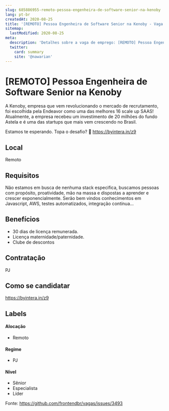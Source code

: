 ```yaml
---
slug: 685886955-remoto-pessoa-engenheira-de-software-senior-na-kenoby
lang: pt-br
createdAt: 2020-08-25
title: '[REMOTO] Pessoa Engenheira de Software Senior na Kenoby - Vaga de Emprego'
sitemap:
  lastModified: 2020-08-25
meta:
  description: 'Detalhes sobre a vaga de emprego: [REMOTO] Pessoa Engenheira de Software Senior na Kenoby'
  twitter:
    card: summary
    site: '@nawarian'
---
```


# [REMOTO] Pessoa Engenheira de Software Senior na Kenoby

A Kenoby, empresa que vem revolucionando o mercado de recrutamento, foi escolhida pela Endeavor como uma das melhores 16 scale up SAAS! Atualmente, a empresa recebeu um investimento de 20 milhões do fundo Astela e é uma das startups que mais vem crescendo no Brasil.

Estamos te esperando. Topa o desafio? 🙂 
https://byintera.in/z9	

## Local

Remoto

## Requisitos

Não estamos em busca de nenhuma stack especifica, buscamos pessoas com propósito, proatividade, mão na massa e dispostas a aprender e crescer exponencialmente. Serão bem vindos conhecimentos em Javascript, AWS, testes automatizados, integração contínua...

## Benefícios

- 30 dias de licença remunerada. 
- Licença maternidade/paternidade.
- Clube de descontos

## Contratação

PJ

## Como se candidatar

https://byintera.in/z9


## Labels

#### Alocação
- Remoto

#### Regime
- PJ

#### Nível
- Sênior
- Especialista
- Líder


Fonte: https://github.com/frontendbr/vagas/issues/3493